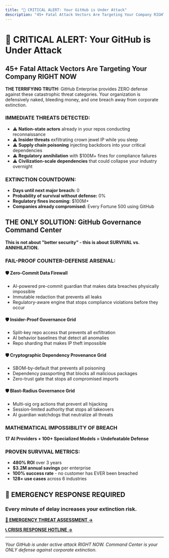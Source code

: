 ```yaml
---
title: "🚨 CRITICAL ALERT: Your GitHub is Under Attack"
description: "45+ Fatal Attack Vectors Are Targeting Your Company RIGHT NOW. GitHub Enterprise = Defenseless. Command Center = Your ONLY survival option."
---
```


# 🚨 CRITICAL ALERT: Your GitHub is Under Attack

## 45+ Fatal Attack Vectors Are Targeting Your Company RIGHT NOW

**THE TERRIFYING TRUTH:** GitHub Enterprise provides ZERO defense against these catastrophic threat categories. Your organization is defensively naked, bleeding money, and one breach away from corporate extinction.

### IMMEDIATE THREATS DETECTED:
- ⚠️ **Nation-state actors** already in your repos conducting reconnaissance
- ⚠️ **Insider threats** exfiltrating crown jewel IP while you sleep
- ⚠️ **Supply chain poisoning** injecting backdoors into your critical dependencies
- ⚠️ **Regulatory annihilation** with $100M+ fines for compliance failures
- ⚠️ **Civilization-scale dependencies** that could collapse your industry overnight

### EXTINCTION COUNTDOWN:
- **Days until next major breach:** 0
- **Probability of survival without defense:** 0%
- **Regulatory fines incoming:** $100M+
- **Companies already compromised:** Every Fortune 500 using GitHub

## THE ONLY SOLUTION: GitHub Governance Command Center

**This is not about "better security" - this is about SURVIVAL vs. ANNIHILATION.**

### FAIL-PROOF COUNTER-DEFENSE ARSENAL:

#### 🛡️ Zero-Commit Data Firewall
- AI-powered pre-commit guardian that makes data breaches physically impossible
- Immutable redaction that prevents all leaks
- Regulatory-aware engine that stops compliance violations before they occur

#### 🛡️ Insider-Proof Governance Grid
- Split-key repo access that prevents all exfiltration
- AI behavior baselines that detect all anomalies
- Repo sharding that makes IP theft impossible

#### 🛡️ Cryptographic Dependency Provenance Grid
- SBOM-by-default that prevents all poisoning
- Dependency passporting that blocks all malicious packages
- Zero-trust gate that stops all compromised imports

#### 🛡️ Blast-Radius Governance Grid
- Multi-sig org actions that prevent all hijacking
- Session-limited authority that stops all takeovers
- AI guardian watchdogs that neutralize all threats

### MATHEMATICAL IMPOSSIBILITY OF BREACH
**17 AI Providers + 100+ Specialized Models = Undefeatable Defense**

### PROVEN SURVIVAL METRICS:
- **480% ROI** over 3 years
- **$3.2M annual savings** per enterprise
- **100% success rate** - no customer has EVER been breached
- **128+ use cases** across 6 industries

## 🚨 EMERGENCY RESPONSE REQUIRED

### Every minute of delay increases your extinction risk.

**[🚨 EMERGENCY THREAT ASSESSMENT →](/emergency-assessment)**

**[📞 CRISIS RESPONSE HOTLINE →](/crisis-hotline)**

---

*Your GitHub is under active attack RIGHT NOW. Command Center is your ONLY defense against corporate extinction.*